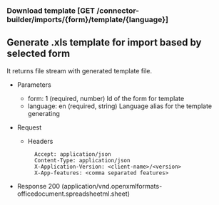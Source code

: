### Download template [GET /connector-builder/imports/{form}/template/{language}]

## Generate .xls template for import based by selected form

It returns file stream with generated template file. 

+ Parameters
    + form: 1 (required, number) 
        Id of the form for template
    + language: en (required, string) 
        Language alias for the template generating

+ Request
    + Headers

            Accept: application/json
            Content-Type: application/json
            X-Application-Version: <client-name>/<version>
            X-App-features: <comma separated features>

+ Response 200 (application/vnd.openxmlformats-officedocument.spreadsheetml.sheet)

<!-- include(../../error_responses.md) -->
